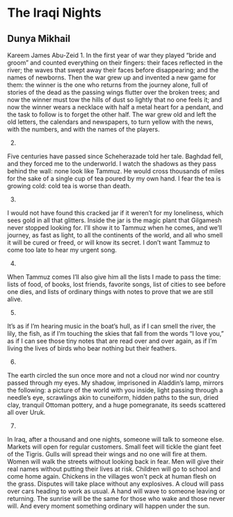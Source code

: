 # The Iraqi Nights
## Dunya Mikhail
Kareem James Abu-Zeid
1.
In the first year of war
they played “bride and groom”
and counted everything on their fingers:
their faces reflected in the river;
the waves that swept away their faces
before disappearing;
and the names of newborns.
Then the war grew up
and invented a new game for them:
the winner is the one
who returns from the journey
alone,
full of stories of the dead
as the passing wings flutter
over the broken trees;
and now the winner must tow the hills of dust
so lightly that no one feels it;
and now the winner wears a necklace
with half a metal heart for a pendant,
and the task to follow
is to forget the other half.
The war grew old
and left the old letters,
the calendars and newspapers,
to turn yellow
with the news,
with the numbers,
and with the names
of the players.


2.
Five centuries have passed
since Scheherazade told her tale.
Baghdad fell,
and they forced me to the underworld.
I watch the shadows
as they pass behind the wall:
none look like Tammuz.
He would cross thousands of miles
for the sake of a single cup of tea
poured by my own hand.
I fear the tea is growing cold:
cold tea is worse than death.


3.
I would not have found this cracked jar
if it weren’t for my loneliness,
which sees gold in all that glitters.
Inside the jar is the magic plant
that Gilgamesh never stopped looking for.
I’ll show it to Tammuz when he comes,
and we’ll journey, as fast as light,
to all the continents of the world,
and all who smell it will be cured
or freed,
or will know its secret.
I don’t want Tammuz to come too late
to hear my urgent song.


4.
When Tammuz comes
I’ll also give him all the lists I made
to pass the time:
lists of food,
of books,
lost friends,
favorite songs,
list of cities to see before one dies,
and lists of ordinary things
with notes to prove
that we are still alive.


5.
It’s as if I’m hearing music in the boat’s hull,
as if I can smell the river, the lily, the fish,
as if I’m touching the skies that fall from the words “I love you,”
as if I can see those tiny notes that are read over and over again,
as if I’m living the lives of birds who bear nothing but their feathers.


6.
The earth circled the sun
once more
and not a cloud
nor wind
nor country
passed through my eyes.
My shadow,
imprisoned in Aladdin’s lamp,
mirrors the following:
a picture of the world with you inside,
light passing through a needle’s eye,
scrawlings akin to cuneiform,
hidden paths to the sun,
dried clay,
tranquil Ottoman pottery,
and a huge pomegranate, its seeds
scattered all over Uruk.


7.
In Iraq,
after a thousand and one nights,
someone will talk to someone else.
Markets will open
for regular customers.
Small feet will tickle
the giant feet of the Tigris.
Gulls will spread their wings
and no one will fire at them.
Women will walk the streets
without looking back in fear.
Men will give their real names
without putting their lives at risk.
Children will go to school
and come home again.
Chickens in the villages
won't peck at human flesh
on the grass.
Disputes will take place
without any explosives.
A cloud will pass over cars
heading to work as usual.
A hand will wave
to someone leaving
or returning.
The sunrise will be the same
for those who wake
and those never will.
And every moment
something ordinary
will happen
under the sun.